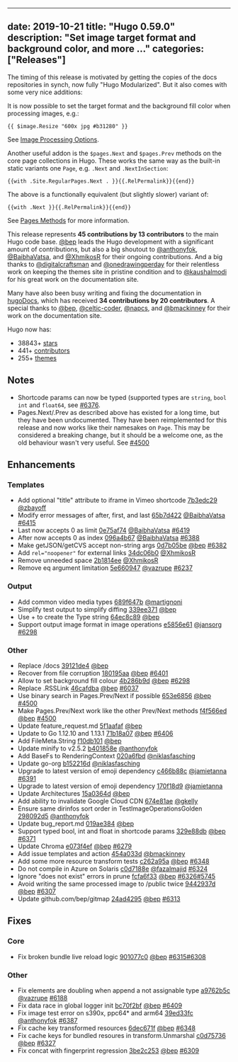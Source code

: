 
---
date: 2019-10-21
title: "Hugo 0.59.0"
description: "Set image target format and background color, and more ..."
categories: ["Releases"]
---

The timing of this release is motivated by getting the copies of the docs repositories in synch, now fully "Hugo Modularized". But it also comes with some very nice additions:

It is now possible to set the target format and the background fill color when processing images, e.g.:

```
{{ $image.Resize "600x jpg #b31280" }}
```

See [Image Processing Options](https://gohugo.io/content-management/image-processing/#image-processing-options).

Another useful addon is the `$pages.Next` and `$pages.Prev` methods on the core page collections in Hugo. These works the same way as the built-in static variants one `Page`, e.g. `.Next` and `.NextInSection`:

```
{{with .Site.RegularPages.Next . }}{{.RelPermalink}}{{end}}
```

The above is a functionally equivalent (but slightly slower) variant of:

```
{{with .Next }}{{.RelPermalink}}{{end}}
```

See [Pages Methods](https://gohugo.io/variables/pages/) for more information.


This release represents **45 contributions by 13 contributors** to the main Hugo code base. [@bep](https://github.com/bep) leads the Hugo development with a significant amount of contributions, but also a big shoutout to [@anthonyfok](https://github.com/anthonyfok), [@BaibhaVatsa](https://github.com/BaibhaVatsa), and [@XhmikosR](https://github.com/XhmikosR) for their ongoing contributions.
And a big thanks to [@digitalcraftsman](https://github.com/digitalcraftsman) and [@onedrawingperday](https://github.com/onedrawingperday) for their relentless work on keeping the themes site in pristine condition and to [@kaushalmodi](https://github.com/kaushalmodi) for his great work on the documentation site.

Many have also been busy writing and fixing the documentation in [hugoDocs](https://github.com/gohugoio/hugoDocs), 
which has received **34 contributions by 20 contributors**. A special thanks to [@bep](https://github.com/bep), [@celtic-coder](https://github.com/celtic-coder), [@napcs](https://github.com/napcs), and [@bmackinney](https://github.com/bmackinney) for their work on the documentation site.


Hugo now has:

* 38843+ [stars](https://github.com/gohugoio/hugo/stargazers)
* 441+ [contributors](https://github.com/gohugoio/hugo/graphs/contributors)
* 255+ [themes](http://themes.gohugo.io/)

## Notes


* Shortcode params can now be typed (supported types are `string`, `bool` `int` and `float64`, see [#6376](https://github.com/gohugoio/hugo/pull/6376).
* Pages.Next/.Prev as described above has existed for a long time, but they have been undocumented. They have been reimplemented for this release and now works like their namesakes on `Page`. This may be considered a breaking change, but it should be a welcome one, as the old behaviour wasn't very useful. See [#4500](https://github.com/gohugoio/hugo/issues/4500)

## Enhancements

### Templates

* Add optional "title" attribute to iframe in Vimeo shortcode [7b3edc29](https://github.com/gohugoio/hugo/commit/7b3edc293144dd450e87ca32f238221c21eb1b47) [@zbayoff](https://github.com/zbayoff) 
* Modify error messages of after, first, and last [65b7d422](https://github.com/gohugoio/hugo/commit/65b7d4221b90445bfc089873092411cf7e322933) [@BaibhaVatsa](https://github.com/BaibhaVatsa) [#6415](https://github.com/gohugoio/hugo/issues/6415)
* Last now accepts 0 as limit [0e75af74](https://github.com/gohugoio/hugo/commit/0e75af74db30259ec355a7b79a1e257d5fe00eef) [@BaibhaVatsa](https://github.com/BaibhaVatsa) [#6419](https://github.com/gohugoio/hugo/issues/6419)
* After now accepts 0 as index [096a4b67](https://github.com/gohugoio/hugo/commit/096a4b67b98259dabff5ebfbfd879a41999a1ed2) [@BaibhaVatsa](https://github.com/BaibhaVatsa) [#6388](https://github.com/gohugoio/hugo/issues/6388)
* Make getJSON/getCVS accept non-string args [0d7b05be](https://github.com/gohugoio/hugo/commit/0d7b05be4cb2391cbd280f6109c01ec2d3d7e0c6) [@bep](https://github.com/bep) [#6382](https://github.com/gohugoio/hugo/issues/6382)
* Add `rel="noopener"` for external links [34dc06b0](https://github.com/gohugoio/hugo/commit/34dc06b032741abac342d7a2a77510ded9b72ae8) [@XhmikosR](https://github.com/XhmikosR) 
* Remove unneeded space [2b1814ee](https://github.com/gohugoio/hugo/commit/2b1814ee580f3149f9fe0a4cf30b754bac9f0c90) [@XhmikosR](https://github.com/XhmikosR) 
* Remove eq argument limitation [5e660947](https://github.com/gohugoio/hugo/commit/5e660947757023434dd7a1ec8b8239c0577fd501) [@vazrupe](https://github.com/vazrupe) [#6237](https://github.com/gohugoio/hugo/issues/6237)

### Output

* Add common video media types [689f647b](https://github.com/gohugoio/hugo/commit/689f647baf96af078186f0cdc45199f7d0995d22) [@martignoni](https://github.com/martignoni) 
* Simplify test output to simplify diffing [339ee371](https://github.com/gohugoio/hugo/commit/339ee37143ca5a6bb22bbc1b0468d785f450cfb7) [@bep](https://github.com/bep) 
* Use + to create the Type string [64ec8c89](https://github.com/gohugoio/hugo/commit/64ec8c89049461c4731b23c491fb41e00a09a8b2) [@bep](https://github.com/bep) 
* Support output image format in image operations [e5856e61](https://github.com/gohugoio/hugo/commit/e5856e61d88ef5149582851b00e06b5b93dce9f8) [@jansorg](https://github.com/jansorg) [#6298](https://github.com/gohugoio/hugo/issues/6298)

### Other

* Replace /docs [39121de4](https://github.com/gohugoio/hugo/commit/39121de4d991bdcf5f202da4d8d81a8ac6c149fc) [@bep](https://github.com/bep) 
* Recover from file corruption [180195aa](https://github.com/gohugoio/hugo/commit/180195aa342777fece1b29a08ec89456d7996c61) [@bep](https://github.com/bep) [#6401](https://github.com/gohugoio/hugo/issues/6401)
* Allow to set background fill colour [4b286b9d](https://github.com/gohugoio/hugo/commit/4b286b9d2722909d0682e50eeecdfe16c1f47fd8) [@bep](https://github.com/bep) [#6298](https://github.com/gohugoio/hugo/issues/6298)
* Replace .RSSLink [46cafdba](https://github.com/gohugoio/hugo/commit/46cafdbaca13866f32db04c0cc28374e30ec5914) [@bep](https://github.com/bep) [#6037](https://github.com/gohugoio/hugo/issues/6037)
* Use binary search in Pages.Prev/Next if possible [653e6856](https://github.com/gohugoio/hugo/commit/653e6856ea1cfc60cc16733807d23b302dbe4bd5) [@bep](https://github.com/bep) [#4500](https://github.com/gohugoio/hugo/issues/4500)
* Make Pages.Prev/Next work like the other Prev/Next methods [f4f566ed](https://github.com/gohugoio/hugo/commit/f4f566edf4bd6a590cf9cdbd5cfc0026ecd93b14) [@bep](https://github.com/bep) [#4500](https://github.com/gohugoio/hugo/issues/4500)
* Update feature_request.md [5f1aafaf](https://github.com/gohugoio/hugo/commit/5f1aafafb40299bb4c8aebf71e05843431eb84c5) [@bep](https://github.com/bep) 
* Update to Go 1.12.10 and 1.13.1 [71b18a07](https://github.com/gohugoio/hugo/commit/71b18a0786894893eafa01263a0915149ed303ec) [@bep](https://github.com/bep) [#6406](https://github.com/gohugoio/hugo/issues/6406)
* Add FileMeta.String [f10db101](https://github.com/gohugoio/hugo/commit/f10db101a18f5cad332c9398136f77e35a169d52) [@bep](https://github.com/bep) 
* Update minify to v2.5.2 [b401858e](https://github.com/gohugoio/hugo/commit/b401858ebd346c433dd69a260eba7098bded5a30) [@anthonyfok](https://github.com/anthonyfok) 
* Add BaseFs to RenderingContext [020a6fbd](https://github.com/gohugoio/hugo/commit/020a6fbd7f6996ed84d80ba6c37fe0d8c2536806) [@niklasfasching](https://github.com/niklasfasching) 
* Update go-org [b152216d](https://github.com/gohugoio/hugo/commit/b152216d5c8adbf1bfa4c6fb7b2a50b6866c685e) [@niklasfasching](https://github.com/niklasfasching) 
* Upgrade to latest version of emoji dependency [c466b88c](https://github.com/gohugoio/hugo/commit/c466b88c998bc99e5d26e41cb67d87e1d4b976f5) [@jamietanna](https://github.com/jamietanna) [#6391](https://github.com/gohugoio/hugo/issues/6391)
* Upgrade to latest version of emoji dependency [170f18d9](https://github.com/gohugoio/hugo/commit/170f18d9352d39213170dd9d5e947eb45854c84b) [@jamietanna](https://github.com/jamietanna) 
* Update Architectures [15a0364d](https://github.com/gohugoio/hugo/commit/15a0364d39741da34b8661f9a8386b54016049d6) [@bep](https://github.com/bep) 
* Add ability to invalidate Google Cloud CDN [674e81ae](https://github.com/gohugoio/hugo/commit/674e81ae8700bdd00d3e5e47ff930d42d25bc68b) [@gkelly](https://github.com/gkelly) 
* Ensure same dirinfos sort order in TestImageOperationsGolden [298092d5](https://github.com/gohugoio/hugo/commit/298092d516f623cc20051f506d460fb7625cdc84) [@anthonyfok](https://github.com/anthonyfok) 
* Update bug_report.md [019ae384](https://github.com/gohugoio/hugo/commit/019ae384835446266b951875aa0870d245382cf2) [@bep](https://github.com/bep) 
* Support typed bool, int and float in shortcode params [329e88db](https://github.com/gohugoio/hugo/commit/329e88db1f6d043d32c7083570773dccfd4f11fc) [@bep](https://github.com/bep) [#6371](https://github.com/gohugoio/hugo/issues/6371)
* Update Chroma [e073f4ef](https://github.com/gohugoio/hugo/commit/e073f4efb1345f6408000ef3f389873f8cf7179e) [@bep](https://github.com/bep) [#6279](https://github.com/gohugoio/hugo/issues/6279)
* Add issue templates and action [454a033d](https://github.com/gohugoio/hugo/commit/454a033dc5bc9b3db626fe1533d7e8494d79f472) [@bmackinney](https://github.com/bmackinney) 
* Add some more resource transform tests [c262a95a](https://github.com/gohugoio/hugo/commit/c262a95a5c5a9304c82b9d9e39701bc471916851) [@bep](https://github.com/bep) [#6348](https://github.com/gohugoio/hugo/issues/6348)
* Do not compile in Azure on Solaris [c0d7188e](https://github.com/gohugoio/hugo/commit/c0d7188ec85e7a4b61489e38896108d877f6d902) [@fazalmajid](https://github.com/fazalmajid) [#6324](https://github.com/gohugoio/hugo/issues/6324)
* Ignore "does not exist" errors in prune [fcfa6f33](https://github.com/gohugoio/hugo/commit/fcfa6f33bbebc128a3f9bc3162173bc3780c5f50) [@bep](https://github.com/bep) [#6326](https://github.com/gohugoio/hugo/issues/6326)[#5745](https://github.com/gohugoio/hugo/issues/5745)
* Avoid writing the same processed image to /public twice [9442937d](https://github.com/gohugoio/hugo/commit/9442937d82005b369780edcc557e0d15d6bf0bad) [@bep](https://github.com/bep) [#6307](https://github.com/gohugoio/hugo/issues/6307)
* Update github.com/bep/gitmap [24ad4295](https://github.com/gohugoio/hugo/commit/24ad4295718341dcae12b72bf52fef312d1036ed) [@bep](https://github.com/bep) [#6313](https://github.com/gohugoio/hugo/issues/6313)

## Fixes

### Core

* Fix broken bundle live reload logic [901077c0](https://github.com/gohugoio/hugo/commit/901077c0364eaf3fe4f997c3026aa18cfc7781ed) [@bep](https://github.com/bep) [#6315](https://github.com/gohugoio/hugo/issues/6315)[#6308](https://github.com/gohugoio/hugo/issues/6308)

### Other

* Fix elements are doubling when append a not assignable type [a9762b5c](https://github.com/gohugoio/hugo/commit/a9762b5c48054e036332eff541a8fd32e54ada13) [@vazrupe](https://github.com/vazrupe) [#6188](https://github.com/gohugoio/hugo/issues/6188)
* Fix data race in global logger init [bc70f2bf](https://github.com/gohugoio/hugo/commit/bc70f2bf123d94fc3226754ec9f1f44748e98162) [@bep](https://github.com/bep) [#6409](https://github.com/gohugoio/hugo/issues/6409)
* Fix image test error on s390x, ppc64* and arm64 [39ed33fc](https://github.com/gohugoio/hugo/commit/39ed33fcebcde91605e645fd28fd94020b442d97) [@anthonyfok](https://github.com/anthonyfok) [#6387](https://github.com/gohugoio/hugo/issues/6387)
* Fix cache key transformed resources [6dec671f](https://github.com/gohugoio/hugo/commit/6dec671fb930029e18ba9aa5135b3a27adcddb21) [@bep](https://github.com/bep) [#6348](https://github.com/gohugoio/hugo/issues/6348)
* Fix cache keys for bundled resoures in transform.Unmarshal [c0d75736](https://github.com/gohugoio/hugo/commit/c0d7573677e9726c14749ccd432dccb75e0d194d) [@bep](https://github.com/bep) [#6327](https://github.com/gohugoio/hugo/issues/6327)
* Fix concat with fingerprint regression [3be2c253](https://github.com/gohugoio/hugo/commit/3be2c25351b421a26ee1ff2a38cbab00280c0583) [@bep](https://github.com/bep) [#6309](https://github.com/gohugoio/hugo/issues/6309)






